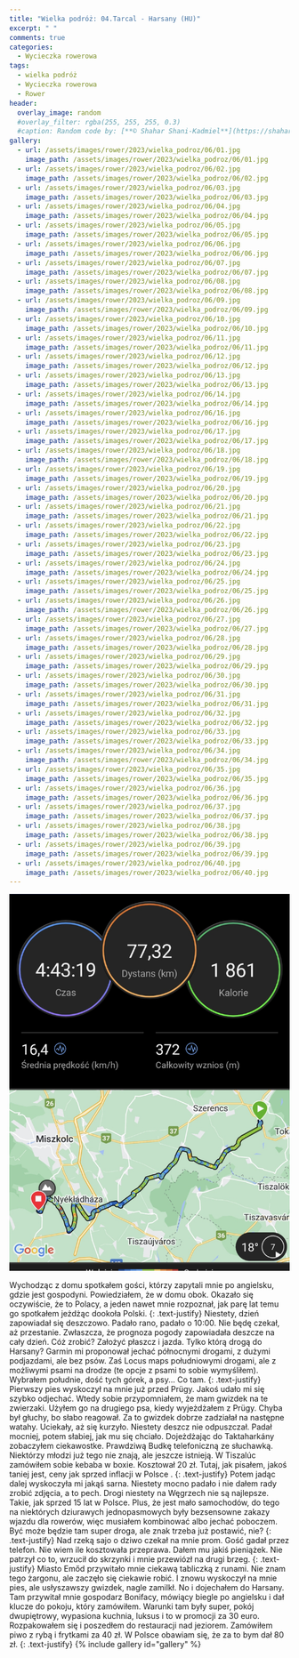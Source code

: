 ```yaml
---
title: "Wielka podróż: 04.Tarcal - Harsany (HU)"
excerpt: " "
comments: true
categories:
  - Wycieczka rowerowa
tags:
  - wielka podróż
  - Wycieczka rowerowa
  - Rower
header:
  overlay_image: random
  #overlay_filter: rgba(255, 255, 255, 0.3)
  #caption: Random code by: [**© Shahar Shani-Kadmiel**](https://shaharkadmiel.github.io)"
gallery:
  - url: /assets/images/rower/2023/wielka_podroz/06/01.jpg
    image_path: /assets/images/rower/2023/wielka_podroz/06/01.jpg
  - url: /assets/images/rower/2023/wielka_podroz/06/02.jpg
    image_path: /assets/images/rower/2023/wielka_podroz/06/02.jpg
  - url: /assets/images/rower/2023/wielka_podroz/06/03.jpg
    image_path: /assets/images/rower/2023/wielka_podroz/06/03.jpg
  - url: /assets/images/rower/2023/wielka_podroz/06/04.jpg
    image_path: /assets/images/rower/2023/wielka_podroz/06/04.jpg
  - url: /assets/images/rower/2023/wielka_podroz/06/05.jpg
    image_path: /assets/images/rower/2023/wielka_podroz/06/05.jpg
  - url: /assets/images/rower/2023/wielka_podroz/06/06.jpg
    image_path: /assets/images/rower/2023/wielka_podroz/06/06.jpg
  - url: /assets/images/rower/2023/wielka_podroz/06/07.jpg
    image_path: /assets/images/rower/2023/wielka_podroz/06/07.jpg
  - url: /assets/images/rower/2023/wielka_podroz/06/08.jpg
    image_path: /assets/images/rower/2023/wielka_podroz/06/08.jpg
  - url: /assets/images/rower/2023/wielka_podroz/06/09.jpg
    image_path: /assets/images/rower/2023/wielka_podroz/06/09.jpg
  - url: /assets/images/rower/2023/wielka_podroz/06/10.jpg
    image_path: /assets/images/rower/2023/wielka_podroz/06/10.jpg
  - url: /assets/images/rower/2023/wielka_podroz/06/11.jpg
    image_path: /assets/images/rower/2023/wielka_podroz/06/11.jpg
  - url: /assets/images/rower/2023/wielka_podroz/06/12.jpg
    image_path: /assets/images/rower/2023/wielka_podroz/06/12.jpg
  - url: /assets/images/rower/2023/wielka_podroz/06/13.jpg
    image_path: /assets/images/rower/2023/wielka_podroz/06/13.jpg
  - url: /assets/images/rower/2023/wielka_podroz/06/14.jpg
    image_path: /assets/images/rower/2023/wielka_podroz/06/14.jpg
  - url: /assets/images/rower/2023/wielka_podroz/06/16.jpg
    image_path: /assets/images/rower/2023/wielka_podroz/06/16.jpg
  - url: /assets/images/rower/2023/wielka_podroz/06/17.jpg
    image_path: /assets/images/rower/2023/wielka_podroz/06/17.jpg
  - url: /assets/images/rower/2023/wielka_podroz/06/18.jpg
    image_path: /assets/images/rower/2023/wielka_podroz/06/18.jpg
  - url: /assets/images/rower/2023/wielka_podroz/06/19.jpg
    image_path: /assets/images/rower/2023/wielka_podroz/06/19.jpg
  - url: /assets/images/rower/2023/wielka_podroz/06/20.jpg
    image_path: /assets/images/rower/2023/wielka_podroz/06/20.jpg
  - url: /assets/images/rower/2023/wielka_podroz/06/21.jpg
    image_path: /assets/images/rower/2023/wielka_podroz/06/21.jpg
  - url: /assets/images/rower/2023/wielka_podroz/06/22.jpg
    image_path: /assets/images/rower/2023/wielka_podroz/06/22.jpg
  - url: /assets/images/rower/2023/wielka_podroz/06/23.jpg
    image_path: /assets/images/rower/2023/wielka_podroz/06/23.jpg
  - url: /assets/images/rower/2023/wielka_podroz/06/24.jpg
    image_path: /assets/images/rower/2023/wielka_podroz/06/24.jpg
  - url: /assets/images/rower/2023/wielka_podroz/06/25.jpg
    image_path: /assets/images/rower/2023/wielka_podroz/06/25.jpg
  - url: /assets/images/rower/2023/wielka_podroz/06/26.jpg
    image_path: /assets/images/rower/2023/wielka_podroz/06/26.jpg
  - url: /assets/images/rower/2023/wielka_podroz/06/27.jpg
    image_path: /assets/images/rower/2023/wielka_podroz/06/27.jpg
  - url: /assets/images/rower/2023/wielka_podroz/06/28.jpg
    image_path: /assets/images/rower/2023/wielka_podroz/06/28.jpg
  - url: /assets/images/rower/2023/wielka_podroz/06/29.jpg
    image_path: /assets/images/rower/2023/wielka_podroz/06/29.jpg
  - url: /assets/images/rower/2023/wielka_podroz/06/30.jpg
    image_path: /assets/images/rower/2023/wielka_podroz/06/30.jpg
  - url: /assets/images/rower/2023/wielka_podroz/06/31.jpg
    image_path: /assets/images/rower/2023/wielka_podroz/06/31.jpg
  - url: /assets/images/rower/2023/wielka_podroz/06/32.jpg
    image_path: /assets/images/rower/2023/wielka_podroz/06/32.jpg
  - url: /assets/images/rower/2023/wielka_podroz/06/33.jpg
    image_path: /assets/images/rower/2023/wielka_podroz/06/33.jpg
  - url: /assets/images/rower/2023/wielka_podroz/06/34.jpg
    image_path: /assets/images/rower/2023/wielka_podroz/06/34.jpg
  - url: /assets/images/rower/2023/wielka_podroz/06/35.jpg
    image_path: /assets/images/rower/2023/wielka_podroz/06/35.jpg
  - url: /assets/images/rower/2023/wielka_podroz/06/36.jpg
    image_path: /assets/images/rower/2023/wielka_podroz/06/36.jpg
  - url: /assets/images/rower/2023/wielka_podroz/06/37.jpg
    image_path: /assets/images/rower/2023/wielka_podroz/06/37.jpg
  - url: /assets/images/rower/2023/wielka_podroz/06/38.jpg
    image_path: /assets/images/rower/2023/wielka_podroz/06/38.jpg
  - url: /assets/images/rower/2023/wielka_podroz/06/39.jpg
    image_path: /assets/images/rower/2023/wielka_podroz/06/39.jpg
  - url: /assets/images/rower/2023/wielka_podroz/06/40.jpg
    image_path: /assets/images/rower/2023/wielka_podroz/06/40.jpg
---
```

[![mapka](/assets/images/rower/2023/wielka_podroz/06/mapka.png)](https://connect.garmin.com/modern/activity/11727842215)

Wychodząc z domu spotkałem gości, którzy zapytali mnie po angielsku, gdzie jest gospodyni. Powiedziałem, że w domu obok. Okazało się oczywiście, że to Polacy, a jeden nawet mnie rozpoznał, jak parę lat temu go spotkałem jeżdżąc dookoła Polski.
{: .text-justify}
Niestety, dzień zapowiadał się deszczowo. Padało rano, padało o 10:00. Nie będę czekał, aż przestanie. Zwłaszcza, że prognoza pogody zapowiadała deszcze na cały dzień. Cóż zrobić? Założyć płaszcz i jazda. Tylko którą drogą do Harsany? Garmin mi proponował jechać północnymi drogami, z dużymi podjazdami, ale bez psów. Zaś Locus maps południowymi drogami, ale z możliwymi psami na drodze (te opcje z psami to sobie wymyśliłem). Wybrałem południe, dość tych górek, a psy... Co tam.
{: .text-justify}
Pierwszy pies wyskoczył na mnie już przed Prügy. Jakoś udało mi się szybko odjechać. Wtedy sobie przypomniałem, że mam gwizdek na te zwierzaki. Użyłem go na drugiego psa, kiedy wyjeżdżałem z Prügy. Chyba był głuchy, bo słabo reagował. Za to gwizdek dobrze zadziałał na następne watahy. Uciekały, aż się kurzyło. Niestety deszcz nie odpuszczał. Padał mocniej, potem słabiej, jak mu się chciało. Dojeżdżając do Taktaharkány zobaczyłem ciekawostke. Prawdziwą Budkę telefoniczną ze słuchawką. Niektórzy młodzi już tego nie znają, ale jeszcze istnieją. W Tiszalúc zamówiłem sobie kebaba w boxie. Kosztował 20 zł. Tutaj, jak pisałem, jakoś taniej jest, ceny jak sprzed inflacji w Polsce .
{: .text-justify}
Potem jadąc dalej wyskoczyła mi jakąś sarna. Niestety mocno padało i nie dałem rady zrobić zdjęcia, a to pech. Drogi niestety na Węgrzech nie są najlepsze. Takie, jak sprzed 15 lat w Polsce. Plus, że jest mało samochodów, do tego na niektórych dziurawych jednopasmowych były bezsensowne zakazy wjazdu dla rowerów, więc musiałem kombinować albo jechać poboczem. Być może będzie tam super droga, ale znak trzeba już postawić, nie?
{: .text-justify}
Nad rzeką sajo o dziwo czekał na mnie prom. Gość gadał przez telefon. Nie wiem ile kosztowała przeprawa. Dałem mu jakiś pieniążek. Nie patrzył co to, wrzucił do skrzynki i mnie przewiózł na drugi brzeg.
{: .text-justify}
Miasto Emőd przywitało mnie ciekawą tabliczką z runami. Nie znam tego żargonu, ale zaczęło się ciekawie robić. I znowu wyskoczył na mnie pies, ale usłyszawszy gwizdek, nagle zamilkł. No i dojechałem do Harsany. Tam przywitał mnie gospodarz Bonifacy, mówiący biegle po angielsku i dał klucze do pokoju, który zamówiłem. Warunki tam były super, pokój dwupiętrowy, wypasiona kuchnia, luksus i to w promocji za 30 euro. Rozpakowałem się i poszedłem do restauracji nad jeziorem. Zamówiłem piwo z rybą i frytkami za 40 zł. W Polsce obawiam się, że za to bym dał 80 zł.
{: .text-justify}
{% include gallery id="gallery" %}
